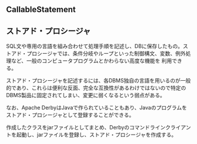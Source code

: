 ## CallableStatement

## ストアド・プロシージャ

SQL文や専用の言語を組み合わせて処理手順を記述し、DBに保存したもの。ストアド・プロシージャでは、条件分岐やループといった制御構文、変数、例外処理など、一般のコンピュータプログラムとかわらない高度な機能を
利用できる。

ストアド・プロシージャを記述するには、各DBMS独自の言語を用いるのが一般的であり、これらは便利な反面、完全な互換性があるわけではないので特定のDBMS製品に固定されてしまい、変更に弱くなるという弱点がある。

なお、Apache DerbyはJavaで作られていることもあり、Javaのプログラムをストアド・プロシージャとして登録することができる。

作成したクラスをjarファイルとしてまとめ、Derbyのコマンドラインクライアントを起動し、jarファイルを登録し、ストアド・プロシージャを作成する。

